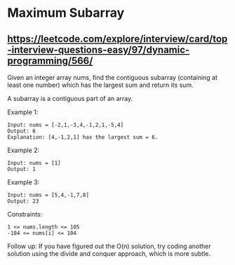 # Maximum Subarray
## https://leetcode.com/explore/interview/card/top-interview-questions-easy/97/dynamic-programming/566/

Given an integer array nums, find the contiguous subarray (containing at least one number) which has the largest sum and return its sum.

A subarray is a contiguous part of an array.

 

Example 1:

	Input: nums = [-2,1,-3,4,-1,2,1,-5,4]
	Output: 6
	Explanation: [4,-1,2,1] has the largest sum = 6.

Example 2:

	Input: nums = [1]
	Output: 1

Example 3:

	Input: nums = [5,4,-1,7,8]
	Output: 23

 

Constraints:

    1 <= nums.length <= 105
    -104 <= nums[i] <= 104

 

Follow up: If you have figured out the O(n) solution, try coding another solution using the divide and conquer approach, which is more subtle.

